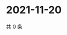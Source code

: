 # 2021-11-20

共 0 条

<!-- BEGIN WEIBO -->
<!-- 最后更新时间 Sat Nov 20 2021 01:14:44 GMT+0800 (China Standard Time) -->

<!-- END WEIBO -->
